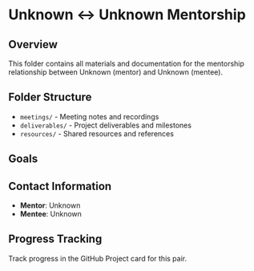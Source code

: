# Unknown ↔ Unknown Mentorship

## Overview
This folder contains all materials and documentation for the mentorship relationship between Unknown (mentor) and Unknown (mentee).

## Folder Structure
- `meetings/` - Meeting notes and recordings
- `deliverables/` - Project deliverables and milestones
- `resources/` - Shared resources and references

## Goals


## Contact Information
- **Mentor**: Unknown
- **Mentee**: Unknown

## Progress Tracking
Track progress in the GitHub Project card for this pair.
